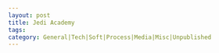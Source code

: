 ```yaml
---
layout: post
title: Jedi Academy
tags: 
category: General|Tech|Soft|Process|Media|Misc|Unpublished
---
```

